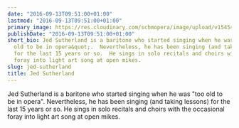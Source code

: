 ```yaml
---
date: "2016-09-13T09:51:00+01:00"
lastmod: "2016-09-13T09:51:00+01:00"
primary_image: https://res.cloudinary.com/schmopera/image/upload/v1545409169/media/webhook-uploads/1473756667340/Jed.jpeg.jpeg
publishDate: "2016-09-13T09:51:00+01:00"
short_bio: Jed Sutherland is a baritone who started singing when he was &quot;too
  old to be in opera&quot;.  Nevertheless, he has been singing (and taking lessons)
  for the last 15 years or so.  He sings in solo recitals and choirs with the occasional
  foray into light art song at open mikes.
slug: jed-sutherland
title: Jed Sutherland
---
```


Jed Sutherland is a baritone who started singing when he was "too old to be in opera".  Nevertheless, he has been singing (and taking lessons) for the last 15 years or so.  He sings in solo recitals and choirs with the occasional foray into light art song at open mikes.

